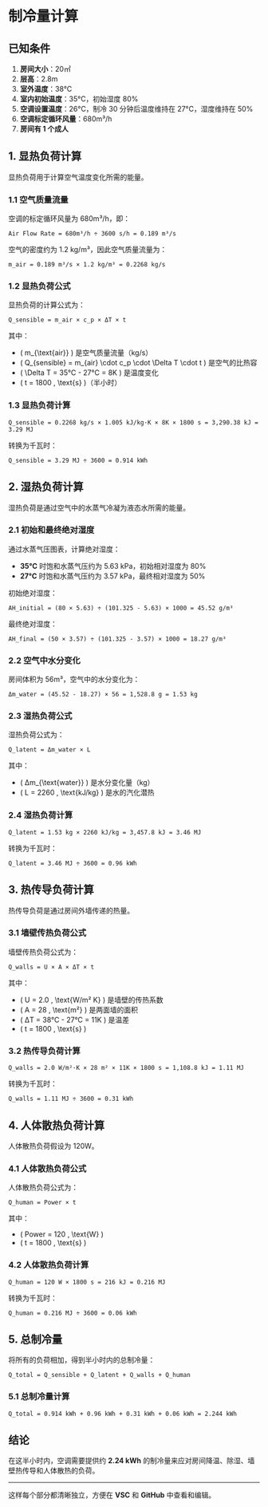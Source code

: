 # 制冷量计算

## 已知条件

1. **房间大小**：20㎡
2. **层高**：2.8m
3. **室外温度**：38°C
4. **室内初始温度**：35°C，初始湿度 80%
5. **空调设置温度**：26°C，制冷 30 分钟后温度维持在 27°C，湿度维持在 50%
6. **空调标定循环风量**：680m³/h
7. **房间有 1 个成人**

## 1. 显热负荷计算

显热负荷用于计算空气温度变化所需的能量。

### 1.1 空气质量流量

空调的标定循环风量为 680m³/h，即：

```plain text
Air Flow Rate = 680m³/h ÷ 3600 s/h = 0.189 m³/s
```

空气的密度约为 1.2 kg/m³，因此空气质量流量为：

```plain text
m_air = 0.189 m³/s × 1.2 kg/m³ = 0.2268 kg/s
```

### 1.2 显热负荷公式

显热负荷的计算公式为：

```plain text
Q_sensible = m_air × c_p × ΔT × t
```

其中：

- \( m_{\text{air}} \) 是空气质量流量（kg/s）
- \( Q_{sensible} = m_{air} \cdot c_p \cdot \Delta T \cdot t \) 是空气的比热容
- \( \Delta T = 35°C - 27°C = 8K \) 是温度变化
- \( t = 1800 \, \text{s} \)（半小时）

### 1.3 显热负荷计算

```plain text
Q_sensible = 0.2268 kg/s × 1.005 kJ/kg·K × 8K × 1800 s = 3,290.38 kJ = 3.29 MJ
```

转换为千瓦时：

```plain text
Q_sensible = 3.29 MJ ÷ 3600 = 0.914 kWh
```

## 2. 湿热负荷计算

湿热负荷是通过空气中的水蒸气冷凝为液态水所需的能量。

### 2.1 初始和最终绝对湿度

通过水蒸气压图表，计算绝对湿度：

- **35°C** 时饱和水蒸气压约为 5.63 kPa，初始相对湿度为 80%
- **27°C** 时饱和水蒸气压约为 3.57 kPa，最终相对湿度为 50%

初始绝对湿度：

```plain text
AH_initial = (80 × 5.63) ÷ (101.325 - 5.63) × 1000 = 45.52 g/m³
```

最终绝对湿度：

```plain text
AH_final = (50 × 3.57) ÷ (101.325 - 3.57) × 1000 = 18.27 g/m³
```

### 2.2 空气中水分变化

房间体积为 56m³，空气中的水分变化为：

```plain text
Δm_water = (45.52 - 18.27) × 56 = 1,528.8 g = 1.53 kg
```

### 2.3 湿热负荷公式

湿热负荷公式为：

```plain text
Q_latent = Δm_water × L
```

其中：

- \( Δm_{\text{water}} \) 是水分变化量（kg）
- \( L = 2260 \, \text{kJ/kg} \) 是水的汽化潜热

### 2.4 湿热负荷计算

```plain text
Q_latent = 1.53 kg × 2260 kJ/kg = 3,457.8 kJ = 3.46 MJ
```

转换为千瓦时：

```plain text
Q_latent = 3.46 MJ ÷ 3600 = 0.96 kWh
```

## 3. 热传导负荷计算

热传导负荷是通过房间外墙传递的热量。

### 3.1 墙壁传热负荷公式

墙壁传热负荷公式为：

```plain text
Q_walls = U × A × ΔT × t
```

其中：

- \( U = 2.0 \, \text{W/m² K} \) 是墙壁的传热系数
- \( A = 28 \, \text{m²} \) 是两面墙的面积
- \( ΔT = 38°C - 27°C = 11K \) 是温差
- \( t = 1800 \, \text{s} \)

### 3.2 热传导负荷计算

```plain text
Q_walls = 2.0 W/m²·K × 28 m² × 11K × 1800 s = 1,108.8 kJ = 1.11 MJ
```

转换为千瓦时：

```plain text
Q_walls = 1.11 MJ ÷ 3600 = 0.31 kWh
```

## 4. 人体散热负荷计算

人体散热负荷假设为 120W。

### 4.1 人体散热负荷公式

人体散热负荷公式为：

```plain text
Q_human = Power × t
```

其中：

- \( Power = 120 \, \text{W} \)
- \( t = 1800 \, \text{s} \)

### 4.2 人体散热负荷计算

```plain text
Q_human = 120 W × 1800 s = 216 kJ = 0.216 MJ
```

转换为千瓦时：

```plain text
Q_human = 0.216 MJ ÷ 3600 = 0.06 kWh
```

## 5. 总制冷量

将所有的负荷相加，得到半小时内的总制冷量：

```plain text
Q_total = Q_sensible + Q_latent + Q_walls + Q_human
```

### 5.1 总制冷量计算

```plain text
Q_total = 0.914 kWh + 0.96 kWh + 0.31 kWh + 0.06 kWh = 2.244 kWh
```

## 结论

在这半小时内，空调需要提供约 **2.24 kWh** 的制冷量来应对房间降温、除湿、墙壁热传导和人体散热的负荷。

---

这样每个部分都清晰独立，方便在 **VSC** 和 **GitHub** 中查看和编辑。
